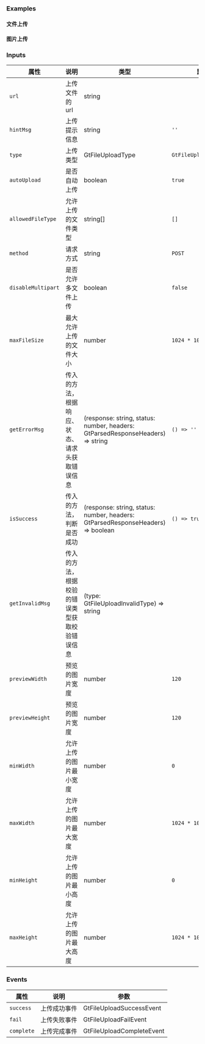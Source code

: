 ### Examples

#### 文件上传

<!-- example(fileupload-file-overview) -->

#### 图片上传

<!-- example(fileupload-image-overview) -->

### Inputs

| 属性             | 说明            |类型           |默认值          |
|-----------------|-----------------|--------------|---------------|
|`url`            |上传文件的url      |string        |               |
|`hintMsg`        |上传提示信息       |string        |`''`           |
|`type`           |上传类型          |GtFileUploadType|`GtFileUploadType.OTHER`|          |
|`autoUpload`     |是否自动上传       |boolean        |`true`        |
|`allowedFileType`|允许上传的文件类型  |string[]       |`[]`          |
|`method`         |请求方式          |string         |`POST`        |
|`disableMultipart`|是否允许多文件上传 |boolean        |`false`       |
|`maxFileSize`    |最大允许上传的文件大小|number       |`1024 * 1024 * 1024` |
|`getErrorMsg`    |传入的方法，根据响应、状态、请求头获取错误信息|(response: string, status: number, headers: GtParsedResponseHeaders) => string | `() => ''` |
|`isSuccess`      |传入的方法，判断是否成功 |(response: string, status: number, headers: GtParsedResponseHeaders) => boolean | `() => true` |
|`getInvalidMsg`  |传入的方法，根据校验的错误类型获取校验错误信息 | (type: GtFileUploadInvalidType) => string | |
|`previewWidth`   |预览的图片宽度     |number         |`120`          |
|`previewHeight`  |预览的图片宽度     |number         |`120`          |
|`minWidth`       |允许上传的图片最小宽度|number         |`0`          |
|`maxWidth`       |允许上传的图片最大宽度|number         |`1024 * 1024`|
|`minHeight`      |允许上传的图片最小高度|number         |`0`          |
|`maxHeight`      |允许上传的图片最大高度|number         |`1024 * 1024`|          |

### Events

| 属性             | 说明            |参数           |
|-----------------|-----------------|--------------|
|`success`        |上传成功事件       |GtFileUploadSuccessEvent |
|`fail`           |上传失败事件       |GtFileUploadFailEvent |
|`complete`       |上传完成事件       |GtFileUploadCompleteEvent |
